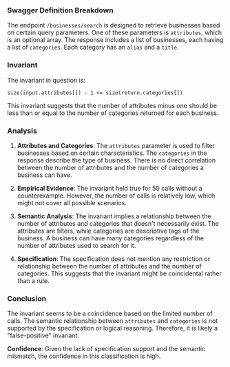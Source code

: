 ### Swagger Definition Breakdown
The endpoint `/businesses/search` is designed to retrieve businesses based on certain query parameters. One of these parameters is `attributes`, which is an optional array. The response includes a list of businesses, each having a list of `categories`. Each category has an `alias` and a `title`.

### Invariant
The invariant in question is:

`size(input.attributes[]) - 1 <= size(return.categories[])`

This invariant suggests that the number of attributes minus one should be less than or equal to the number of categories returned for each business.

### Analysis
1. **Attributes and Categories**: The `attributes` parameter is used to filter businesses based on certain characteristics. The `categories` in the response describe the type of business. There is no direct correlation between the number of attributes and the number of categories a business can have.

2. **Empirical Evidence**: The invariant held true for 50 calls without a counterexample. However, the number of calls is relatively low, which might not cover all possible scenarios.

3. **Semantic Analysis**: The invariant implies a relationship between the number of attributes and categories that doesn't necessarily exist. The attributes are filters, while categories are descriptive tags of the business. A business can have many categories regardless of the number of attributes used to search for it.

4. **Specification**: The specification does not mention any restriction or relationship between the number of attributes and the number of categories. This suggests that the invariant might be coincidental rather than a rule.

### Conclusion
The invariant seems to be a coincidence based on the limited number of calls. The semantic relationship between `attributes` and `categories` is not supported by the specification or logical reasoning. Therefore, it is likely a "false-positive" invariant.

**Confidence**: Given the lack of specification support and the semantic mismatch, the confidence in this classification is high.
